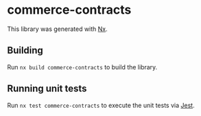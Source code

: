 # commerce-contracts

This library was generated with [Nx](https://nx.dev).

## Building

Run `nx build commerce-contracts` to build the library.

## Running unit tests

Run `nx test commerce-contracts` to execute the unit tests via [Jest](https://jestjs.io).

